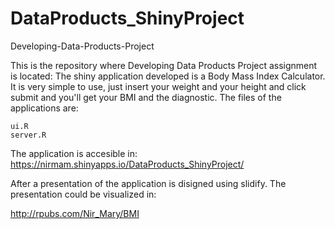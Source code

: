 # DataProducts_ShinyProject

Developing-Data-Products-Project

This is the repository where Developing Data Products Project assignment is located: The shiny application developed is a Body Mass Index Calculator. It is very simple to use, just insert your weight and your height and click submit and you'll get your BMI and the diagnostic. The files of the applications are:

    ui.R
    server.R

The application is accesible in: https://nirmam.shinyapps.io/DataProducts_ShinyProject/

After a presentation of the application is disigned using slidify. The presentation could be visualized in:


http://rpubs.com/Nir_Mary/BMI